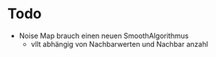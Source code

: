 ﻿# Todo

- Noise Map brauch einen neuen SmoothAlgorithmus
  - vllt abhängig von Nachbarwerten und Nachbar anzahl